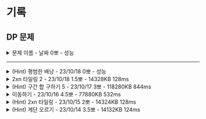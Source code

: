 # 기록
## DP 문제

<details>
<summary>문제 이름 - 날짜 0뽀 - 성능</summary>
<div markdown="1">
<ul>
<li>공개한 1등 기록: </li>
<li>추정 시간 복잡도: </li>
<li>문제 핵심</li>
<ul>
    <li></li>    
    <li></li>  
</ul>
<li>어려웠던 부분 해결</li>
<ul>
    <li></li>
    <ul>
        <li></li>
    </ul>
    <li></li>
    <ul>
        <li></li>
    </ul>
</ul>
<li>순위 코드 분석 후 배운 점</li>
<ul>
    <li></li>
    <li></li>
    <li></li>
</ul>
<li>보충이 필요한 지식</li>
<ul>
    <li></li>
    <li></li>
</ul>
<li>~칭찬~</li>
<ul>
<li></li>
<ul><li></li></ul>
</ul>
</ul>
</div>
</details>

--------

<details>
<summary>(Hint) 평범한 배낭 - 23/10/18 0뽀 - 성능</summary>
<div markdown="1">
<ul>
<li>공개한 1등 기록: </li>
<li>추정 시간 복잡도: </li>
<li>문제 핵심</li>
<ul>
    <li></li>    
    <li></li>  
</ul>
<li>어려웠던 부분 해결</li>
<ul>
    <li></li>
    <ul>
        <li></li>
    </ul>
    <li></li>
    <ul>
        <li></li>
    </ul>
</ul>
<li>순위 코드 분석 후 배운 점</li>
<ul>
    <li></li>
    <li></li>
    <li></li>
</ul>
<li>보충이 필요한 지식</li>
<ul>
    <li></li>
    <li></li>
</ul>
<li>~칭찬~</li>
<ul>
<li></li>
<ul><li></li></ul>
</ul>
</ul>
</div>
</details>


<details>
<summary>2xn 타일링 2 - 23/10/18 1.5뽀 - 14328KB 128ms</summary>
<div markdown="1">
<ul>
<li>공개한 1등 기록: 14180KB 124ms</li>
<li>문제 핵심<ul>
<li>i-2, i-1에서 중복되는 부분 셈하기<ol>
<li>(i-2) 모음에 각각 ||, =, ㅁ을 더해 주면 2*i을 채울 수 있고, (i-2)모음 *3 개.</li>
<li>(i-1) 모음에 |을 더해 주면 이 또한 2*i을 채울 수 있음. (i-1) 모음 - (i-2) 모음 개.<ul>
<li>(i-2) 모음을 기본으로 하고, 여기에 없는 걸 (i-1)에서 더해줌.</li>
<li>기본으로 삼은 게 (i-2)이고, (i-1) 모음의 앞 부분이 (2*i-2) 모양과 같은 걸 제외해야 하기 때문.</li>
</ul>
</li>
</ol>
</li>
</ul>
</li>
<li>어려웠던 부분 해결<ul>
<li>정해진 마지막을 기준으로 그 전 단계 경우의 수 고민하기</li>
</ul>
</li>
<li>순위 코드 분석 후 배운 점<ul>
<li>(입력은 1부터라고 명시되어 있지만) 0인 경우도 1로 초기화해 점화식 2부터 진행</li>
<li>br.readline() 한 글자면 그대로 사용해도 됨.</li>
</ul>
</li>
<li>보충이 필요한 지식<ul>
<li>문제에서 10007 수로  설정한 이유?</li>
</ul>
</li>
<li>~칭찬~<ul>
<li>지난 번에 배운 대로 생각해서 해냈다! 비교적 불필요한 코드는 넣지 않은 것 같다!</li>
</ul>
</li>
</ul>
</div>
</details>


<details>
<summary>(Hint) 구간 합 구하기 5 - 23/10/17 3뽀 - 118280KB 844ms</summary>
<div markdown="1">
<ul>
<li>공개한 1등 기록: 26792KB 312ms</li>
<li><p>문제 핵심</p>
<ul>
<li><p>(1,1)부터 해당 위치까지의 구간합을 각 배열에 구하고, 요구하는 구간만의 합을 도출하기</p>
<pre><code>//(1,1)부터 해당 위치까지의 합
sumArr[<span class="hljs-string">i</span>][<span class="hljs-symbol">j - 1</span>] + sumArr[<span class="hljs-string">i - 1</span>][<span class="hljs-symbol">j</span>] - sumArr[<span class="hljs-string">i - 1</span>][<span class="hljs-symbol">j - 1</span>] + Integer.parseInt(st.nextToken());

//최종 구간 합
int prefixSum = sumArr[<span class="hljs-string">x2</span>][<span class="hljs-symbol">y2</span>] - sumArr[<span class="hljs-string">x2</span>][<span class="hljs-symbol">y1-1</span>] - sumArr[<span class="hljs-string">x1-1</span>][<span class="hljs-symbol">y2</span>] + sumArr[<span class="hljs-string">x1-1</span>][<span class="hljs-symbol">y1-1</span>];
</code></pre></li>
<li>꼭 그림 확인하고, 부분 -&gt; 전체인 부분 고려하기!</li>
<li>어디서 어떻게 점화식을 도출할 건지 고민</li>
</ul>
</li>
<li>어려웠던 부분 해결<ul>
<li>시간 초과<ul>
<li>시간 초과날 걸 알았지만, 떠오르지 않아 for 진행 -&gt; 역시나 시간 초과라 힌트 확인 후  각 합을 구해 배열에 넣기 성공</li>
</ul>
</li>
<li>구간 합 구하기 오류<ul>
<li>그림으로 확인 안 하고, (x2, y2) - (x1-1, y1-1) 진행해 틀림 -&gt; 다른 힌트 그림 보고 구획 나눠 답 도출</li>
</ul>
</li>
</ul>
</li>
<li>순위 코드 분석 후 배운 점<ul>
<li>x1, y1 받을 때 로직에서 사용하는 값은 실질적으로 -1이라 처음부터 그렇게 저장</li>
<li>상위권 대부분 read() 구현해 사용.</li>
</ul>
</li>
<li>보충이 필요한 지식<ul>
<li>read() 등 구현 및 메서드 분리</li>
</ul>
</li>
<li>~칭찬~<ul>
<li>시간 초과 날 걸 알았지만, 답이라도 구해 보자는 마음으로! 다음에는 지금 배운 걸 열심히 기억하고 적용하기!</li>
<li>어제 합을 생각했던 만큼 조금 더 시간을 들였어도 좋았겠지만, 시간 내에 풀지 못한 건 맞으니까. 빠르게 잘 결정했다! </li>
</ul>
</li>
</ul>
</div>
</details>


<details>
<summary>이동하기 - 23/10/16 4.5뽀 - 77880KB 532ms</summary>
<div markdown="1">
<ul>
<li>공개한 1등 기록: 23036KB 204ms</li>
<li>문제 핵심<ul>
<li>대각선은 생각할 필요 없음.<ul>
<li>대각선으로 한 번 오는 것보다 오른쪽/아래쪽을 한 번 거쳐 오는 게 사탕을 더 많이 담을 수 있음.</li>
</ul>
</li>
<li>idx 고려</li>
</ul>
</li>
<li>어려웠던 부분 해결<ul>
<li>처음 발상 -&gt; 불확실해 단념<ul>
<li>최대 합을 구하는 거라 대각선은 의미 X</li>
<li>이동 수: N+M-2</li>
<li>dp[이동 수] = 갈 수 있는 지역의 합</li>
<li>이동 시마다 머물렀던 셀 제외 행/열의 합을 빼 주기.</li>
</ul>
</li>
<li>정답 발상<ul>
<li>위쪽/왼쪽 중 더 많은 사탕을 가진 쪽의 경로를 택하고 현재 사탕 합치기<pre><code>dpRes[<span class="hljs-string">i</span>][<span class="hljs-symbol">j</span>] = Math.max(dpRes[<span class="hljs-string">i - 1</span>][<span class="hljs-symbol">j</span>], dpRes[<span class="hljs-string">i</span>][<span class="hljs-symbol">j - 1</span>]) + candy[<span class="hljs-string">i</span>][<span class="hljs-symbol">j</span>];
</code></pre></li>
</ul>
</li>
<li>구현 시 고친 점<ul>
<li>r=1, c=1인 경우를 각각 구하고, r=2, c=2인 경우를 따로 구하면 예시 코드나 반례는 돌아가는데, 백준 1%에서 틀렸다고 나옴.</li>
<li>여기서 힌트 확인, 따로 구하지 않고, idx를 1로 설정해서 그냥 1부터 N까지 점화식 구하니 정답. </li>
<li>동기님이 알아챈 사실: dpRes 배열 이름을 candy라고 잘못 적어서 오류였음...!.. 고치고 돌리니 첫 코드도 맞았음. -&gt; ... 답이 다 나와도 내가 의도한 대로 동작하는지 확인 위해 디버깅 한번 돌려 보기..! 컴파일러가 잡지 못하는 인간오류를... 발견해야 한다...</li>
</ul>
</li>
</ul>
</li>
<li>순위 코드 분석 후 배운 점<ul>
<li>r, c 1일 때는 그냥 for 한 개로 합쳐도 무방, 필요한 조건인지 꼭 생각해 보기.</li>
<li>입력 받으면서 동시에 dp 구하는 것도 가능</li>
</ul>
</li>
<li>보충이 필요한 지식<ul>
<li>BFS가 아닌 DP인 이유? 어떤 상황에서 어떤 알고리즘이 더 적절할지 선택하는 법</li>
<li>점화식의 기준을 잘 파악하기</li>
</ul>
</li>
<li>~칭찬~<ul>
<li>점화식 발상을 해낸 것이 장하다! 비록... 배열명을 틀려서 힌트를 봤지만, dp에 한 걸음 더 다가간 기분~.~</li>
</ul>
</li>
</div>
</details>


<details>
<summary>(Hint) 2xn 타일링 - 23/10/15 2뽀 - 14324KB 128ms </summary>
<div markdown="1">
<ul>
<li>공개한 1등 기록: 14204KB 124ms</li>
<li>문제 핵심</li>
<ul>
    <li>마지막 수 기준으로 그 직전 경우의 수를 구하고, 점화식으로 표현하기! - 경우의 수 조건을 잘 나누는 게 핵심!</li>    
    <li>혹은 일정한 규칙으로 조합 구해서 각 수를 구하면 피보나치 수열 등장!</li>
    <ul>
        <li>짝수, 홀수 규칙</li>
        <ul>
            <li>홀수(2n-1): n개 더하기 - C(2n-1,0)+C(2n-1-1,1)+...+C(2n-1-n+1,n-1)</li>
            <li>짝수(2n): (2n-n+1==n될 때까지) n+1개 더하기 - C(2n,0)+C(2n-1,1)+...+C(2n-n+1,n)</li>
            <details>
            <summary>1~9까지 계산</summary>
            <div markdown="1">
            1: 1           = 1 <br>
            2: 1+1         = 2 <br>
            3: 1+2         = 3 <br>
            4: 1+3+1       = 5 <br>    
            5: 1+4+3       = 8 <br>
            6: 1+5+6+1     = 13 <br>
            7: 1+6+10+4    = 21 <br>
            8: 1+7+15+10+1 = 34 <br>
            9: 1+8+21+20+5 = 55
            </div>
            </details>
        </ul>
    </ul>   
    <li>각 수열에 나머지 연산을 해도 결과는 같음!</li>
    <ul>
        <li>수 = (10007*몫+나머지)로 표현한다면 (수+수+수+…+수)%10007에서 나머지%10007만 따로 빼서 계산이 가능</li>
        <li>즉, 전체 수에 나머지 연산을 하는 건 각 수의 나머지 연산을 더한 것과 같음.</li>
    </ul>
</ul>
<li>어려웠던 부분 해결, 배운점</li>
<ul>
    <li>피보나치 수열 구했는데, 틀렸습니다! -> N이 일정 숫자 이상이면 출력값 범위를 넘어감.</li>
    <ul>
        <li>이전에는 출력 시에만 %10007했는데, 각 수열에 %10007 진행, 이 과정에서 이렇게 해도 되는지 힌트 봄.</li>
        <li>항상 범위 고민하기~!</li>
    </ul>
</ul>
<li>순위 코드 분석 후 배운 점</li>
<ul>
    <li>1,2인 경우 적절한 조건으로 코드 반복 X</li>
    <ul>
        <li>dp[1]=1 이후 if(n≥2)로 dp[2] 저장</li>
        <li>N+2개로 초기화해서 1,2를 아예 더하고 시작</li>
    </ul>
    <li>0,1 등 연산할 필요 없는 특정 조건이면 그냥 바로 print하고 return!</li>
</ul>
<li>보충이 필요한 지식</li>
<ul>
    <li>조합을 이런 조건 하에 모두 더하는 게 원래 피보나치를 유도하는 공식 같은 건지? 어떻게 이게 피보나치가 나오는 건지? 아니면 조합을 구하는 자체에도 점화식을 유도할 수 있는지?</li>
    <ul>
        <li>결국 마지막은 기준으로 생각하고, 마지막에 도달하는 직전 경우의 수를 나누고, 그걸 점화식으로 표현하는 게 핵심.</li>
        <li>

[정석 - 참고한 블로그](https://kosaf04pyh.tistory.com/222)</li>
    </ul>    
</ul>
<li>~칭찬~</li>
<ul>
<li>차근차근 하나씩 계산해서 조합까지 규칙 발견하고, 어떻게 해야 하지 고민하다 혹시나 다 더했는데, 피보나치가..!!! 진짜 기뻤고, 끝까지 계산해서 규칙을 발견해야 하는구나.. .생각했다!!! 크~! -> 블로그를 보니 내가 구한 건 맞기야 하겠지만 우연이었겠구나 생각했다 하하. </li>
<li>나머지 연산.. 저렇게 해도 되는지 아리까리해서 간단히 검증도 해서 이해하고! 짱짱!!!</li>
</ul>
</div>
</details>

<details>
<summary>(Hint) 계단 오르기 - 23/10/14 3.5뽀 - 14132KB 124ms
</summary>
<div markdown="1">
<ul>
<li>공개한 1등 기록: 13992KB 116ms</li>
<li>문제 핵심</li>
<ul>
    <li>점화식!!!!!</li>    
    <li>마지막 확정된 계단을 기준으로 경우의 수를 찾아내기</li>
    <ol>
    <li>dp[i]=dp[i-3]+stairs[i-1]+stairs[i]
    </li>
    <li>dp[i]=dp[i-2])+stairs[i]
    </li>
    </ol>
</ul>
<li>어려웠던 부분 해결</li>
<ul>
    <li>초반에 생각한 방식 -> 생각 후 검증 어려워 바로 힌트 확인</li>
    <ul>
        <li>가장 수가 커야 하니 많이 가는 게 좋다는 걸 전제</li>
        <li>3개 중 OUT이 없으면 3개 중 1개는 무조건 건너뛰고, 그 직전에 OUT이었으니 2,3번째 숫자 중 작은 숫자 OUT</li>
        <li>OUT이 있다면 다음 3개로 넘어감.</li>
    </ul>
    <li>idx 오류</li>
    <ul>
        <li>점화식 처리 중 dp 배열과 stairs 배열의 idx 1,2 예외 처리 오류 -> 디버깅으로 확인 후 수정</li>
        <li>점화식이 i-3까지 있어서 1부터 시작해야 1,2만 예외 처리로 가능.</li>
    </ul>
</ul>
<li>순위 코드 분석 후 배운 점</li>
<ul>
    <li>점화식이라서인지 입력을 받으면서 바로 dp를 돌려 dp 저장 및 최종 출력 가능</li>
</ul>
<li>보충이 필요한 지식</li>
<ul>
    <li>점화식의 기준, 검증 시 확인해야 할 부분</li>
    <li>idx를 0부터 설정할 때의 점화식 조건은?</li>
    <li>확인한 순위권, 숏코딩은 전부 점화식 같음 -> 점화식 떠올리기 연습만이 살 길.</li>
</ul>
<li>~칭찬~</li>
<ul>
    <li>고민을 한 시간 정도 하고, 떠오른 생각을 검증할 수 없을 것 같아 과감하게! 정답을 확인한 것</li>
    <ul><li>처음 접해 보는 문제라 생각해 본 후 정답 input을 넣고 output을 내는 게 더 효율적</li>
    <li> 와중에 힌트만 얻으려고 파이썬 코드를 봤지만, 정말 잘 읽혀서 의미는 없었다...
    </li>
</ul>
</ul>
</ul>
</div>
</details>
